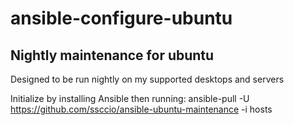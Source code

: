 # ansible-configure-ubuntu
## Nightly maintenance for ubuntu

Designed to be run nightly on my supported desktops and servers

Initialize by installing Ansible then running:
ansible-pull -U https://github.com/ssccio/ansible-ubuntu-maintenance -i hosts


